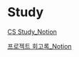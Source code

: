 # Study

[CS Study_Notion](https://flowery-stranger-799.notion.site/Study-3200413470054c9eb5ceeae858d92977)

[프로젝트 회고록_Notion](https://flowery-stranger-799.notion.site/d253d9bc9b5048b5b5a794d57d7d056a?v=c126a10a08fd4466b2501aefbb5c6161)

